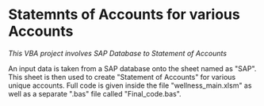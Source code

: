 # Statemnts of Accounts for various Accounts
*This VBA project involves SAP Database to Statement of Accounts*

An input data is taken from a SAP database onto the sheet named as "SAP". This sheet is then used to create "Statement of Accounts" for various unique accounts. Full code is given inside the file "wellness_main.xlsm" as well as a separate ".bas" file called "Final_code.bas".
